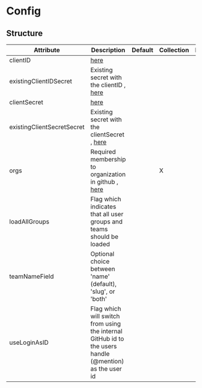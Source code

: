 # Config 
 

## Structure 
 

| Attribute                  | Description                                                                                             | Default | Collection | Map  |
| -------------------------- | ------------------------------------------------------------------------------------------------------- | ------- | ---------- | ---  |
| clientID                   | [here](secret/Secret/Secret.md)                                                                         |         |            |      |
| existingClientIDSecret     | Existing secret with the clientID , [here](secret/Existing/Existing.md)                                 |         |            |      |
| clientSecret               | [here](secret/Secret/Secret.md)                                                                         |         |            |      |
| existingClientSecretSecret | Existing secret with the clientSecret , [here](secret/Existing/Existing.md)                             |         |            |      |
| orgs                       | Required membership to organization in github , [here](Org/Org.md)                                      |         | X          |      |
| loadAllGroups              | Flag which indicates that all user groups and teams should be loaded                                    |         |            |      |
| teamNameField              | Optional choice between 'name' (default), 'slug', or 'both'                                             |         |            |      |
| useLoginAsID               | Flag which will switch from using the internal GitHub id to the users handle (@mention) as the user id  |         |            |      |